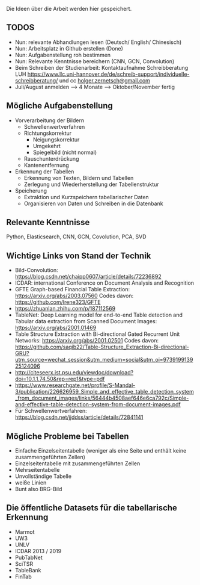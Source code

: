  Die Ideen über die Arbeit werden hier gespeichert.
## TODOS
- Nun: relevante Abhandlungen lesen (Deutsch/ English/ Chinesisch)
- Nun: Arbeitsplatz in Github erstellen (Done)
- Nun: Aufgabenstellung roh bestimmen
- Nun: Relevante Kenntnisse bereichern (CNN, GCN, Convolution)
- Beim Schreiben der Studienarbeit: Kontaktaufnahme Schreibberatung LUH
https://www.llc.uni-hannover.de/de/schreib-support/individuelle-schreibberatung/ und cc holger.zernetsch@gmail.com 
- Juli/August anmelden —> 4 Monate —> Oktober/November fertig
## Mögliche Aufgabenstellung
- Vorverarbeitung der Bildern
  - Schwellenwertverfahren
  - Richtungskorrektur
    - Neigungskorrektur
    - Umgekehrt
    - Spiegelbild (nicht normal)
  - Rauschunterdrückung
  - Kantenentfernung
- Erkennung der Tabellen
  - Erkennung von Texten, Bildern und Tabellen
  - Zerlegung und Wiederherstellung der Tabellenstruktur
- Speicherung
  - Extraktion und Kurzspeichern tabellarischer Daten
  - Organisieren von Daten und Schreiben in die Datenbank
## Relevante Kenntnisse
Python, Elasticsearch, CNN, GCN, Covolution, PCA, SVD
## Wichtige Links von Stand der Technik
- Bild-Convolution: https://blog.csdn.net/chaipp0607/article/details/72236892
- ICDAR: international Conference on Document Analysis and Recognition
- GFTE Graph-based Financial Table Extraction: https://arxiv.org/abs/2003.07560 
Codes davon: https://github.com/Irene323/GFTE
- https://zhuanlan.zhihu.com/p/187112569
- TableNet: Deep Learning model for end-to-end Table detection and Tabular data extraction from Scanned Document Images: https://arxiv.org/abs/2001.01469
- Table Structure Extraction with Bi-directional Gated Recurrent Unit Networks: https://arxiv.org/abs/2001.02501 
Codes davon: https://github.com/saqib22/Table-Structure_Extraction-Bi-directional-GRU?utm_source=wechat_session&utm_medium=social&utm_oi=973919913925124096 
- http://citeseerx.ist.psu.edu/viewdoc/download?doi=10.1.1.74.50&rep=rep1&type=pdf
- https://www.researchgate.net/profile/S-Mandal-3/publication/226626959_Simple_and_effective_table_detection_system_from_document_images/links/56444b4508aef646e6ca792c/Simple-and-effective-table-detection-system-from-document-images.pdf
- Für Schwellenwertverfahren: https://blog.csdn.net/jjddss/article/details/72841141
## Mögliche Probleme bei Tabellen
- Einfache Einzelseitentabelle 
(weniger als eine Seite und enthält keine zusammengeführten Zellen)
- Einzelseitentabelle mit zusammengeführten Zellen
- Mehrseitentabelle
- Unvollständige Tabelle
- weiße Linien
- Bunt also BRG-Bild
## Die öffentliche Datasets für die tabellarische Erkennung
- Marmot
- UW3
- UNLV
- ICDAR 2013 / 2019
- PubTabNet
- SciTSR
- TableBank
- FinTab